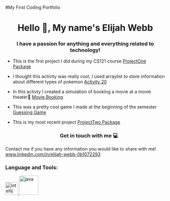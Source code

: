#My First Coding Portfolio
<h1 align="center"> Hello 👋, My name's   Elijah Webb</h1>
<h3 align="center"> I have a passion for anything and everything related to technology!</h3>

- This is the first project I did during my CS121 course [ProjectOne Package](https://github.com/Elijah445/CS121Full/tree/e1bd3d8260c526fcc5c0fd20b05699552724a70b/src/projectOne)
- I thought this activity was really cool, I used arraylist to store information about different types of pokemon [Activity 20](https://github.com/Elijah445/CS121Full/tree/bfdb2dc200b28b13ebb1ac43a2be423ba351a69a/src/week10/Activity20)
- In this activty I created a simulation of booking a movie at a movie theater🍿 [Movie Booking](https://github.com/Elijah445/CS121Full/blob/5f9d6b74966b03de5bd0b80dd4acc7321bb3515d/src/weekNine/MovieBookingSimulation.java)
- This was a pretty cool game I made at the beginning of the semester [Guessing Game](https://github.com/Elijah445/CS121Full/blob/4fa301ca8232317533e91b026fd1c0f362446ee6/src/weekFour/GuessingGame2.java)
- This is my most recent project [ProjectTwo Package](https://github.com/Elijah445/CS121Full/tree/c84cf1c7cceedfd990ff878deb8501d947aea351/src/projectTwo)

  <h3 align = "center">Get in touch with me 💻</h3>
  <p align = "left">
Contact me if you have any information you would like to share with me! www.linkedin.com/in/elijah-webb-0b1072293
  </p>

  <h3 align = "left"> Language and Tools: </h3>
  <p align = "left"> 
    <a href= "https://github.com/devicons/devicon/blob/master/icons/intellij/intellij-original.svg" target="blank" rel ="noreferrer">
            <img src="https://cdn.jsdelivr.net/gh/devicons/devicon/icons/intellij/intellij-original.svg" alt = "intellij"width ="40" height="40"/></a><a href= "https://github.com/devicons/devicon/blob/master/icons/java/java-original-wordmark.svg" target="blank" rel ="noreferrer">
            <img src="https://cdn.jsdelivr.net/gh/devicons/devicon/icons/java/java-original-wordmark.svg"  alt = "java"width ="60" height=60" />
           </a>
  </p>
  

 

  
